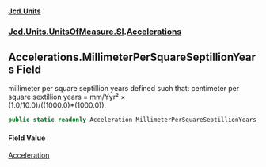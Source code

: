 #### [Jcd.Units](index.md 'index')
### [Jcd.Units.UnitsOfMeasure.SI](Jcd.Units.UnitsOfMeasure.SI.md 'Jcd.Units.UnitsOfMeasure.SI').[Accelerations](Accelerations.md 'Jcd.Units.UnitsOfMeasure.SI.Accelerations')

## Accelerations.MillimeterPerSquareSeptillionYears Field

millimeter per square septillion years defined such that: centimeter per square sextillion years = mm/Yyr² ×  
(1.0/10.0)/((1000.0)*(1000.0)).

```csharp
public static readonly Acceleration MillimeterPerSquareSeptillionYears;
```

#### Field Value
[Acceleration](Acceleration.md 'Jcd.Units.UnitTypes.Acceleration')